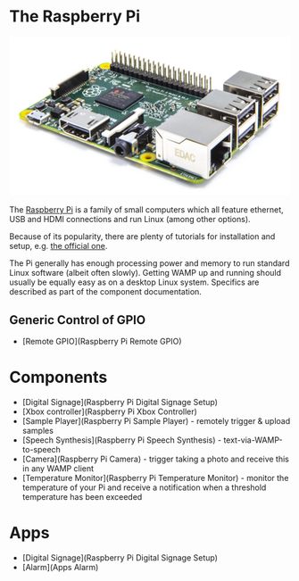 # The Raspberry Pi

![The Raspberry Pi](/static/img/iotcookbook/raspberry_pi.jpg)

The [Raspberry Pi](https://www.raspberrypi.org/) is a family of small computers which all feature ethernet, USB and HDMI connections and run Linux (among other options).

Because of its popularity, there are plenty of tutorials for installation and setup, e.g. [the official one](https://www.raspberrypi.org/documentation/installation/).

The Pi generally has enough processing power and memory to run standard Linux software (albeit often slowly). Getting WAMP up and running should usually be equally easy as on a desktop Linux system. Specifics are described as part of the component documentation.

## Generic Control of GPIO

* [Remote GPIO](Raspberry Pi Remote GPIO)

# Components

* [Digital Signage](Raspberry Pi Digital Signage Setup)
* [Xbox controller](Raspberry Pi Xbox Controller)
* [Sample Player](Raspberry Pi Sample Player) - remotely trigger & upload samples
* [Speech Synthesis](Raspberry Pi Speech Synthesis) - text-via-WAMP-to-speech
* [Camera](Raspberry Pi Camera) - trigger taking a photo and receive this in any WAMP client
* [Temperature Monitor](Raspberry Pi Temperature Monitor) - monitor the temperature of your Pi and receive a notification when a threshold temperature has been exceeded

# Apps

* [Digital Signage](Raspberry Pi Digital Signage Setup)
* [Alarm](Apps Alarm)
